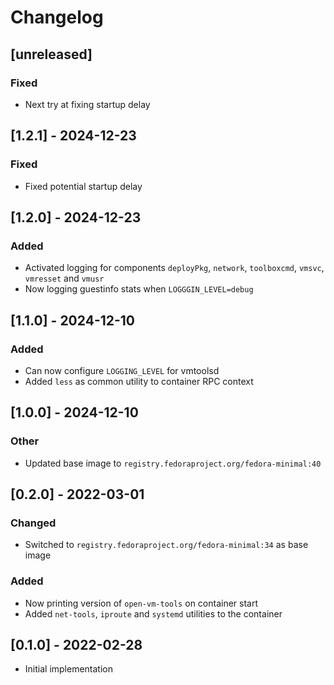 # Changelog

## [unreleased]

### Fixed

- Next try at fixing startup delay

## [1.2.1] - 2024-12-23

### Fixed

- Fixed potential startup delay

## [1.2.0] - 2024-12-23

### Added

- Activated logging for components `deployPkg`, `network`, `toolboxcmd`, `vmsvc`, `vmresset` and `vmusr`
- Now logging guestinfo stats when `LOGGGIN_LEVEL=debug`

## [1.1.0] - 2024-12-10

### Added

- Can now configure `LOGGING_LEVEL` for vmtoolsd
- Added `less` as common utility to container RPC context

## [1.0.0] - 2024-12-10

### Other

- Updated base image to `registry.fedoraproject.org/fedora-minimal:40`

## [0.2.0] - 2022-03-01

### Changed

- Switched to `registry.fedoraproject.org/fedora-minimal:34` as base image

### Added

- Now printing version of `open-vm-tools` on container start
- Added `net-tools`, `iproute` and `systemd` utilities to the container

## [0.1.0] - 2022-02-28

- Initial implementation
